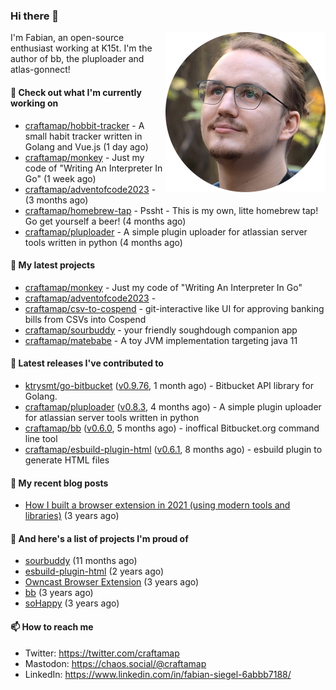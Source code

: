 ### Hi there 👋

<img src="https://raw.githubusercontent.com/craftamap/craftamap/master/assets/profile_picture.png" align="right" width="256"/>

I'm Fabian, an open-source enthusiast working at K15t. I'm the author of bb, the pluploader and atlas-gonnect!

#### 👷 Check out what I'm currently working on

- [craftamap/hobbit-tracker](https://github.com/craftamap/hobbit-tracker) - A small habit tracker written in Golang and Vue.js (1 day ago)
- [craftamap/monkey](https://github.com/craftamap/monkey) - Just my code of &#34;Writing An Interpreter In Go&#34; (1 week ago)
- [craftamap/adventofcode2023](https://github.com/craftamap/adventofcode2023) -  (3 months ago)
- [craftamap/homebrew-tap](https://github.com/craftamap/homebrew-tap) - Pssht - This is my own, litte homebrew tap! Go get yourself a beer! (4 months ago)
- [craftamap/pluploader](https://github.com/craftamap/pluploader) - A simple plugin uploader for atlassian server tools written in python (4 months ago)

#### 🌱 My latest projects

- [craftamap/monkey](https://github.com/craftamap/monkey) - Just my code of &#34;Writing An Interpreter In Go&#34;
- [craftamap/adventofcode2023](https://github.com/craftamap/adventofcode2023) - 
- [craftamap/csv-to-cospend](https://github.com/craftamap/csv-to-cospend) - git-interactive like UI for approving banking bills from CSVs into Cospend
- [craftamap/sourbuddy](https://github.com/craftamap/sourbuddy) - your friendly soughdough companion app
- [craftamap/matebabe](https://github.com/craftamap/matebabe) - A toy JVM implementation targeting java 11

#### 🔭 Latest releases I've contributed to

- [ktrysmt/go-bitbucket](https://github.com/ktrysmt/go-bitbucket) ([v0.9.76](https://github.com/ktrysmt/go-bitbucket/releases/tag/v0.9.76), 1 month ago) - Bitbucket API library for Golang.
- [craftamap/pluploader](https://github.com/craftamap/pluploader) ([v0.8.3](https://github.com/craftamap/pluploader/releases/tag/v0.8.3), 4 months ago) - A simple plugin uploader for atlassian server tools written in python
- [craftamap/bb](https://github.com/craftamap/bb) ([v0.6.0](https://github.com/craftamap/bb/releases/tag/v0.6.0), 5 months ago) - inoffical Bitbucket.org command line tool
- [craftamap/esbuild-plugin-html](https://github.com/craftamap/esbuild-plugin-html) ([v0.6.1](https://github.com/craftamap/esbuild-plugin-html/releases/tag/v0.6.1), 8 months ago) - esbuild plugin to generate HTML files

#### 📜 My recent blog posts


- [How I built a browser extension in 2021 (using modern tools and libraries)](https://siegelfabian.de/posts/2021/02/how-i-built-a-browser-extension-in-2021/) (3 years ago)

#### 🦚 And here's a list of projects I'm proud of


- [sourbuddy](https://siegelfabian.de/projects/2023/sourbuddy/) (11 months ago)
- [esbuild-plugin-html](https://siegelfabian.de/projects/2021/esbuild-plugin-html/) (2 years ago)
- [Owncast Browser Extension](https://siegelfabian.de/projects/2021/owncast-browser-extension/) (3 years ago)
- [bb](https://siegelfabian.de/projects/2021/bb/) (3 years ago)
- [soHappy](https://siegelfabian.de/projects/2020/sohappy/) (3 years ago)

#### 📫 How to reach me

- Twitter: https://twitter.com/craftamap
- Mastodon: https://chaos.social/@craftamap
- LinkedIn: https://www.linkedin.com/in/fabian-siegel-6abbb7188/
